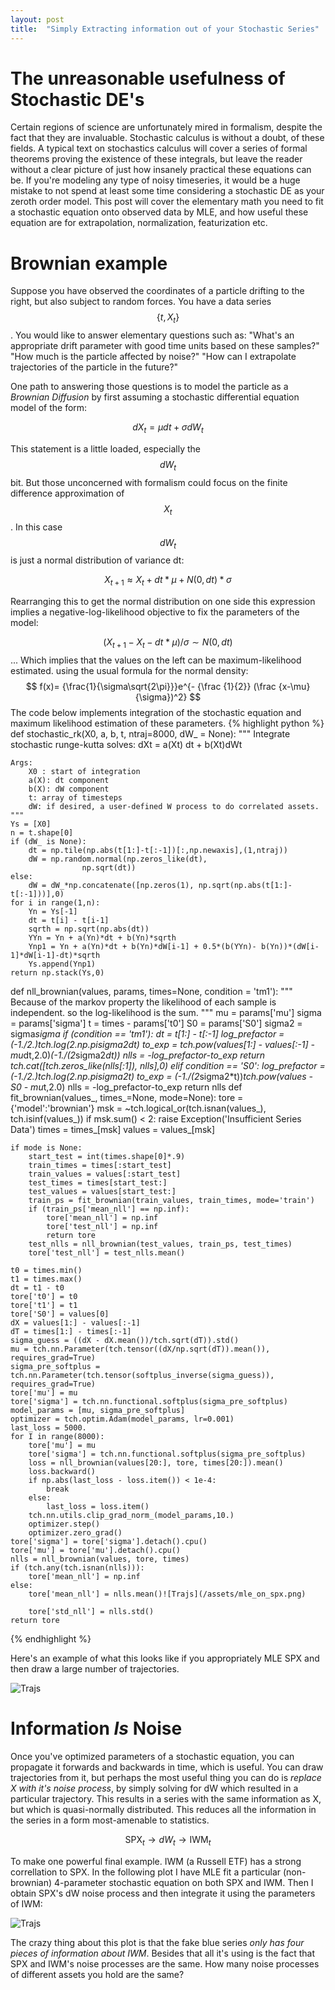 ```yaml
---
layout: post
title:  "Simply Extracting information out of your Stochastic Series"
---
```


# The unreasonable usefulness of Stochastic DE's

Certain regions of science are unfortunately mired in formalism, despite the fact that they are invaluable. Stochastic calculus is without a doubt, of these fields. A typical text on stochastics calculus will cover a series of formal theorems proving the existence of these integrals, but leave the reader without a clear picture of just how insanely practical these equations can be. If you're modeling any type of noisy timeseries, it would be a huge mistake to not spend at least some time considering a stochastic DE as your zeroth order model. This post will cover the elementary math you need to fit a stochastic equation onto observed data by MLE, and how useful these equation are for extrapolation, normalization, featurization etc.

# Brownian example
Suppose you have observed the coordinates of a particle drifting to the right, but also subject to random forces. You have a data series $$ \{t, X_t\} $$. You would like to answer elementary questions such as: "What's an appropriate drift parameter with good time units based on these samples?" "How much is the particle affected by noise?" "How can I extrapolate trajectories of the particle in the future?"

One path to answering those questions is to model the particle as a *Brownian Diffusion* by first assuming a stochastic differential equation model of the form:

$$ dX_t = \mu dt + \sigma dW_t $$

This statement is a little loaded, especially the $$dW_t$$ bit. But those unconcerned with formalism could focus on the finite difference approximation of $$X_t$$. In this case $$ dW_t $$ is just a normal distribution of variance dt:

$$X_{t+1} \approx X_t + dt*\mu + N(0,dt)*\sigma$$

Rearranging this to get the normal distribution on one side this expression implies a negative-log-likelihood objective to fix the parameters of the model:

$$ (X_{t+1}-X_t-dt*\mu)/\sigma \sim N(0,dt) $$ ...
Which implies that the values on the left can be maximum-likelihood estimated.
using the usual formula for the normal density:
$$ f(x)= {\frac{1}{\sigma\sqrt{2\pi}}}e^{- {\frac {1}{2}} (\frac {x-\mu}{\sigma})^2} $$
The code below implements integration of the stochastic equation and maximum likelihood estimation of these parameters.
{% highlight python %}
def stochastic_rk(X0, a, b, t, ntraj=8000, dW_ = None):
    """
    Integrate stochastic runge-kutta
    solves: dXt = a(Xt) dt + b(Xt)dWt

    Args:
        X0 : start of integration
        a(X): dt component
        b(X): dW component
        t: array of timesteps
        dW: if desired, a user-defined W process to do correlated assets.
    """
    Ys = [X0]
    n = t.shape[0]
    if (dW_ is None):
        dt = np.tile(np.abs(t[1:]-t[:-1])[:,np.newaxis],(1,ntraj))
        dW = np.random.normal(np.zeros_like(dt),
                    np.sqrt(dt))
    else:
        dW = dW_*np.concatenate([np.zeros(1), np.sqrt(np.abs(t[1:]-t[:-1]))],0)
    for i in range(1,n):
        Yn = Ys[-1]
        dt = t[i] - t[i-1]
        sqrth = np.sqrt(np.abs(dt))
        YYn = Yn + a(Yn)*dt + b(Yn)*sqrth
        Ynp1 = Yn + a(Yn)*dt + b(Yn)*dW[i-1] + 0.5*(b(YYn)- b(Yn))*(dW[i-1]*dW[i-1]-dt)*sqrth
        Ys.append(Ynp1)
    return np.stack(Ys,0)
def nll_brownian(values, params, times=None, condition = 'tm1'):
    """
    Because of the markov property the likelihood of each sample is independent.
    so the log-likelihood is the sum.
    """
    mu = params['mu']
    sigma = params['sigma']
    t = times - params['t0']
    S0 = params['S0']
    sigma2 = sigma*sigma
    if (condition == 'tm1'):
        dt = t[1:] - t[:-1]
        log_prefactor = (-1./2.)*tch.log(2.*np.pi*sigma2*dt)
        to_exp = tch.pow(values[1:] - values[:-1] - mu*dt,2.0)*(-1./(2*sigma2*dt))
        nlls = -log_prefactor-to_exp
        return tch.cat([tch.zeros_like(nlls[:1]), nlls],0)
    elif condition == 'S0':
        log_prefactor = (-1./2.)*tch.log(2.*np.pi*sigma2*t)
        to_exp = (-1./(2*sigma2*t))*tch.pow(values - S0 - mu*t,2.0)
        nlls = -log_prefactor-to_exp
        return nlls
def fit_brownian(values_, times_=None, mode=None):
    tore = {'model':'brownian'}
    msk = ~tch.logical_or(tch.isnan(values_), tch.isinf(values_))
    if msk.sum() < 2:
        raise Exception('Insufficient Series Data')
    times = times_[msk]
    values = values_[msk]

    if mode is None:
        start_test = int(times.shape[0]*.9)
        train_times = times[:start_test]
        train_values = values[:start_test]
        test_times = times[start_test:]
        test_values = values[start_test:]
        train_ps = fit_brownian(train_values, train_times, mode='train')
        if (train_ps['mean_nll'] == np.inf):
            tore['mean_nll'] = np.inf
            tore['test_nll'] = np.inf
            return tore
        test_nlls = nll_brownian(test_values, train_ps, test_times)
        tore['test_nll'] = test_nlls.mean()

    t0 = times.min()
    t1 = times.max()
    dt = t1 - t0
    tore['t0'] = t0
    tore['t1'] = t1
    tore['S0'] = values[0]
    dX = values[1:] - values[:-1]
    dT = times[1:] - times[:-1]
    sigma_guess = ((dX - dX.mean())/tch.sqrt(dT)).std()
    mu = tch.nn.Parameter(tch.tensor((dX/np.sqrt(dT)).mean()), requires_grad=True)
    sigma_pre_softplus = tch.nn.Parameter(tch.tensor(softplus_inverse(sigma_guess)), requires_grad=True)
    tore['mu'] = mu
    tore['sigma'] = tch.nn.functional.softplus(sigma_pre_softplus)
    model_params = [mu, sigma_pre_softplus]
    optimizer = tch.optim.Adam(model_params, lr=0.001)
    last_loss = 5000.
    for I in range(8000):
        tore['mu'] = mu
        tore['sigma'] = tch.nn.functional.softplus(sigma_pre_softplus)
        loss = nll_brownian(values[20:], tore, times[20:]).mean()
        loss.backward()
        if np.abs(last_loss - loss.item()) < 1e-4:
            break
        else:
            last_loss = loss.item()
        tch.nn.utils.clip_grad_norm_(model_params,10.)
        optimizer.step()
        optimizer.zero_grad()
    tore['sigma'] = tore['sigma'].detach().cpu()
    tore['mu'] = tore['mu'].detach().cpu()
    nlls = nll_brownian(values, tore, times)
    if (tch.any(tch.isnan(nlls))):
        tore['mean_nll'] = np.inf
    else:
        tore['mean_nll'] = nlls.mean()![Trajs](/assets/mle_on_spx.png)

        tore['std_nll'] = nlls.std()
    return tore
{% endhighlight %}

Here's an example of what this looks like if you appropriately MLE SPX and then draw a large number of trajectories.

![Trajs](/assets/mle_on_spx.png)

# Information _Is_ Noise

Once you've optimized parameters of a stochastic equation, you can propagate it forwards and backwards in time, which is useful. You can draw trajectories from it, but perhaps the most useful thing you can do is *replace X with it's noise process*, by simply solving for dW which resulted in a particular trajectory. This results in a series with the same information as X, but which is quasi-normally distributed. This reduces all the information in the series in a form most-amenable to statistics.

$$ \text{SPX}_t \rightarrow dW_t \rightarrow \text{IWM}_t$$

To make one powerful final example. IWM (a Russell ETF) has a strong correllation to SPX. In the following plot I have MLE fit a particular (non-brownian) 4-parameter stochastic equation on both SPX and IWM. Then I obtain SPX's dW noise process and then integrate it using the parameters of IWM:

![Trajs](/assets/fake_iwm.png)

The crazy thing about this plot is that the fake blue series _only has four pieces of information about IWM_. Besides that all it's using is the fact that SPX and IWM's noise processes are the same. How many noise processes of different assets you hold are the same?
